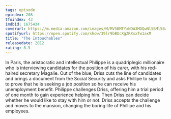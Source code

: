 ```yaml
---
tags: episode
epindex: 208
tfoindex: 43
imdbid: 1675434
coverurl: https://m.media-amazon.com/images/M/MV5BMTYxNDA3MDQwNl5BMl5BanBnXkFtZTcwNTU4Mzc1Nw@@._V1_SY300_CR0,0,202,300_.jpg
spotifyurl: https://open.spotify.com/show/39lr9bBUcXgZRXsxTw1axM
title: "The Intouchables"
releasedate: 2012
rating: 8.5
---
```


In Paris, the aristocratic and intellectual Philippe is a quadriplegic millionaire who is interviewing candidates for the position of his carer, with his red-haired secretary Magalie. Out of the blue, Driss cuts the line of candidates and brings a document from the Social Security and asks Phillipe to sign it to prove that he is seeking a job position so he can receive his unemployment benefit. Philippe challenges Driss, offering him a trial period of one month to gain experience helping him. Then Driss can decide whether he would like to stay with him or not. Driss accepts the challenge and moves to the mansion, changing the boring life of Phillipe and his employees.